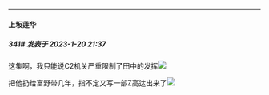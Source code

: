 

*****

####  上坂莲华  
##### 341#       发表于 2023-1-20 21:37

这集啊，我只能说C2机关严重限制了田中的发挥<img src="https://static.saraba1st.com/image/smiley/face2017/066.png" referrerpolicy="no-referrer">

把他扔给富野带几年，指不定又写一部Z高达出来了<img src="https://static.saraba1st.com/image/smiley/face2017/066.png" referrerpolicy="no-referrer">

